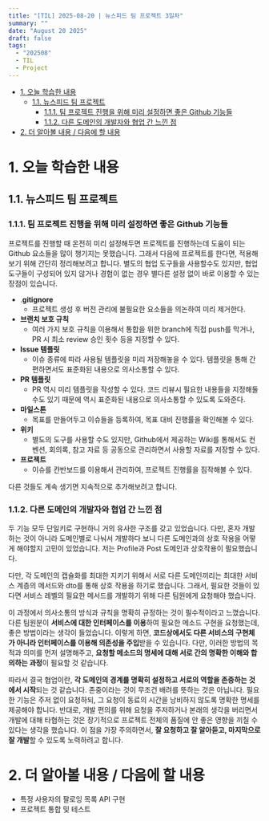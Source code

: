 ```yaml
---
title: "[TIL] 2025-08-20 | 뉴스피드 팀 프로젝트 3일차"
summary: ""
date: "August 20 2025"
draft: false
tags:
  - "202508"
  - TIL
  - Project
---
```

<!-- TOC -->

- [1. 오늘 학습한 내용](#1-오늘-학습한-내용)
  - [1.1. 뉴스피드 팀 프로젝트](#11-뉴스피드-팀-프로젝트)
    - [1.1.1. 팀 프로젝트 진행을 위해 미리 설정하면 좋은 Github 기능들](#111-팀-프로젝트-진행을-위해-미리-설정하면-좋은-github-기능들)
    - [1.1.2. 다른 도메인의 개발자와 협업 간 느낀 점](#112-다른-도메인의-개발자와-협업-간-느낀-점)
- [2. 더 알아볼 내용 / 다음에 할 내용](#2-더-알아볼-내용--다음에-할-내용)

<!-- /TOC -->


# 1. 오늘 학습한 내용

## 1.1. 뉴스피드 팀 프로젝트

### 1.1.1. 팀 프로젝트 진행을 위해 미리 설정하면 좋은 Github 기능들

프로젝트를 진행할 때 온전히 미리 설정해두면 프로젝트를 진행하는데 도움이 되는 Github 요소들을 많이 챙기지는 못했습니다. 그래서 다음에 프로젝트를 한다면, 적용해보기 위해 간단히 정리해보려고 합니다. 별도의 협업 도구들을 사용할수도 있지만, 협업 도구들이 구성되어 있지 않거나 경험이 없는 경우 별다른 설정 없이 바로 이용할 수 있는 장점이 있습니다. 

- .**gitignore**
    - 프로젝트 생성 후 버전 관리에 불필요한 요소들을 의논하여 미리 제거한다.
- **브랜치 보호 규칙**
    - 여러 가지 보호 규칙을 이용해서 통합을 위한 branch에 직접 push를 막거나, PR 시 최소 review 승인 횟수 등을 지정할 수 있다.
- **Issue 템플릿**
    - 이슈 종류에 따라 사용될 템플릿을 미리 저장해놓을 수 있다. 템플릿을 통해 간편하면서도 표준화된 내용으로 의사소통할 수 있다.
- **PR 템플릿**
    - PR 역시 미리 템플릿을 작성할 수 있다. 코드 리뷰시 필요한 내용들을 지정해둘 수도 있기 때문에 역시 표준화된 내용으로 의사소통할 수 있도록 도와준다.
- **마일스톤**
    - 목표를 만들어두고 이슈들을 등록하여, 목표 대비 진행률을 확인해볼 수 있다.
- **위키**
    - 별도의 도구를 사용할 수도 있지만, Github에서 제공하는 Wiki를 통해서도 컨벤션, 회의록, 참고 자료 등 공동으로 관리하면서 사용할 자료를 저장할 수 있다.
- **프로젝트**
    - 이슈를 칸반보드를 이용해서 관리하여, 프로젝트 진행률을 짐작해볼 수 있다.

다른 것들도 계속 생기면 지속적으로 추가해보려고 합니다.

### 1.1.2. 다른 도메인의 개발자와 협업 간 느낀 점

두 기능 모두 단일키로 구현하니 거의 유사한 구조를 갖고 있었습니다. 다만, 혼자 개발하는 것이 아니라 도메인별로 나눠서 개발하다 보니 다른 도메인과의 상호 작용을 어떻게 해야할지 고민이 있었습니다. 저는 Profile과 Post 도메인과 상호작용이 필요했습니다.

다만, 각 도메인의 캡슐화를 최대한 지키기 위해서 서로 다른 도메인끼리는 최대한 서비스 계층의 메서드와 dto를 통해 상호 작용을 하기로 했습니다. 그래서, 필요한 것들이 있다면 서비스 레벨의 필요한 메서드를 개발하기 위해 다른 팀원에게 요청해야 했습니다.

이 과정에서 의사소통의 방식과 규칙을 명확히 규정하는 것이 필수적이라고 느꼈습니다. 다른 팀원분이 **서비스에 대한 인터페이스를 이용**하여 필요한 메소드 구현을 요청했는데, 좋은 방법이라는 생각이 들었습니다. 이렇게 하면, **코드상에서도 다른 서비스의 구현체가 아니라 인터페이스를 이용해 의존성을 주입**받을 수 있습니다. 다만, 이러한 방법의 목적과 의미를 먼저 설명해주고, **요청할 메소드의 명세에 대해 서로 간의 명확한 이해와 합의하는 과정**이 필요할 것 같습니다. 

따라서 결국 협업이란, **각 도메인의 경계를 명확히 설정하고 서로의 역할을 존중하는 것에서 시작**되는 것 같습니다. 존중이라는 것이 무조건 배려를 뜻하는 것은 아닙니다. 필요한 기능은 주저 없이 요청하되, 그 요청이 동료의 시간을 낭비하지 않도록 명확한 명세를 제공해야 합니다. 반대로, 개발 편의를 위해 요청을 주저하거나 본래의 생각을 버리면서 개발에 대해 타협하는 것은 장기적으로 프로젝트 전체의 품질에 안 좋은 영향을 끼칠 수 있다는 생각을 했습니다. 이 점을 가장 주의하면서, **잘 요청하고 잘 알아듣고, 마지막으로 잘 개발**할 수 있도록 노력하려고 합니다.
  
  
# 2. 더 알아볼 내용 / 다음에 할 내용

- 특정 사용자의 팔로잉 목록 API 구현
- 프로젝트 통합 및 테스트